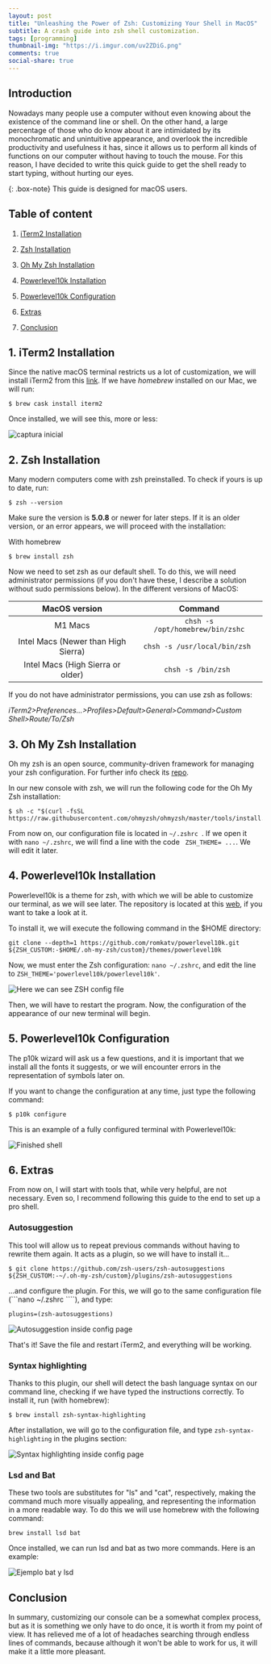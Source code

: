 ```yaml
---
layout: post
title: "Unleashing the Power of Zsh: Customizing Your Shell in MacOS"
subtitle: A crash guide into zsh shell customization.
tags: [programming]
thumbnail-img: "https://i.imgur.com/uv2ZDiG.png"
comments: true
social-share: true
---
```

## Introduction

Nowadays many people use a computer without even knowing about the existence of the command line or shell. On the other hand, a large percentage of those who do know about it are intimidated by its monochromatic and unintuitive appearance, and overlook the incredible productivity and usefulness it has, since it allows us to perform all kinds of functions on our computer without having to touch the mouse. For this reason, I have decided to write this quick guide to get the shell ready to start typing, without hurting our eyes.


{: .box-note}
This guide is designed for macOS users.


## Table of content

1. [iTerm2 Installation](#iterm2installation)


2. [Zsh Installation](#zshinstallation)


3. [Oh My Zsh Installation](#ohmyzshinstallation)


6. [Powerlevel10k Installation](#p10kinstalling)


7. [Powerlevel10k Configuration](#p10kconfig)


8. [Extras](#extras)


9. [Conclusion](#conclusion)


<a name="introduction"></a>





<a name="iterm2installation"></a>


## 1. iTerm2 Installation


Since the native macOS terminal restricts us a lot of customization, we will install iTerm2 from this [link](https://iterm2.com). If we have _homebrew_ installed on our Mac, we will run:




```console
$ brew cask install iterm2
```

Once installed, we will see this, more or less:

![captura inicial](https://i.imgur.com/QdJvH6f.png)


<a name="zshinstallation"></a>


## 2. Zsh Installation


Many modern computers come with zsh preinstalled. To check if yours is up to date, run:

```console
$ zsh --version
```

Make sure the version is **5.0.8** or newer for later steps. If it is an older version, or an error appears, we will proceed with the installation:

With homebrew

```console
$ brew install zsh
```


Now we need to set zsh as our default shell. To do this, we will need administrator permissions (if you don't have these, I describe a solution without sudo permissions below). In the different versions of MacOS:


|MacOS version      | Command        |
|:-------------:|:---------------:|
| M1 Macs       | ```chsh -s /opt/homebrew/bin/zshc```        |
| Intel Macs (Newer than High Sierra)         |```chsh -s /usr/local/bin/zsh ```        |
| Intel Macs (High Sierra or older)       | ```chsh -s /bin/zsh ```     |




If you do not have administrator permissions, you can use zsh as follows:




_iTerm2>Preferences...>Profiles>Default>General>Command>Custom Shell>Route/To/Zsh_


<a name="ohmyzshinstallation">


## 3. Oh My Zsh Installation
Oh my zsh is an open source, community-driven framework for managing your zsh configuration. For further info check its [repo](https://github.com/ohmyzsh/ohmyzsh).


In our new console with zsh, we will run the following code for the Oh My Zsh installation:


```console
$ sh -c "$(curl -fsSL https://raw.githubusercontent.com/ohmyzsh/ohmyzsh/master/tools/install.sh)"
```


From now on, our configuration file is located in ```~/.zshrc ```. If we open it with ```nano ~/.zshrc```, we will find a line with the code ``` ZSH_THEME= ...```. We will edit it later.


<a name="p10kinstalling"></a>


## 4. Powerlevel10k Installation


Powerlevel10k is a theme for zsh, with which we will be able to customize our terminal, as we will see later. The repository is located at this [web](https://github.com/romkatv/powerlevel10k), if you want to take a look at it.


To install it, we will execute the following command in the $HOME directory:
```
git clone --depth=1 https://github.com/romkatv/powerlevel10k.git ${ZSH_CUSTOM:-$HOME/.oh-my-zsh/custom}/themes/powerlevel10k
```


Now, we must enter the Zsh configuration: ```` nano ~/.zshrc ````, and edit the line to ```ZSH_THEME='powerlevel10k/powerlevel10k'```.

![Here we can see ZSH config file](https://i.imgur.com/EbFGKmi.png)


Then, we will have to restart the program. Now, the configuration of the appearance of our new terminal will begin.


<a name="p10kconfig"></a>


## 5. Powerlevel10k Configuration


The p10k wizard will ask us a few questions, and it is important that we install all the fonts it suggests, or we will encounter errors in the representation of symbols later on.


If you want to change the configuration at any time, just type the following command:


```console
$ p10k configure

```


This is an example of a fully configured terminal with Powerlevel10k:


![Finished shell](https://i.imgur.com/Kg71qru.png)


<a name="extras"></a>


## 6. Extras


From now on, I will start with tools that, while very helpful, are not necessary. Even so, I recommend following this guide to the end to set up a pro shell.


### Autosuggestion

This tool will allow us to repeat previous commands without having to rewrite them again. It acts as a plugin, so we will have to install it...


```console
$ git clone https://github.com/zsh-users/zsh-autosuggestions ${ZSH_CUSTOM:-~/.oh-my-zsh/custom}/plugins/zsh-autosuggestions
```


...and configure the plugin. For this, we will go to the same configuration file (```nano ~/.zshrc ````), and type:


```console
plugins=(zsh-autosuggestions)
```


![Autosuggestion inside config page](https://i.imgur.com/gygXSkd.png)


That's it! Save the file and restart iTerm2, and everything will be working.


### Syntax highlighting


Thanks to this plugin, our shell will detect the bash language syntax on our command line, checking if we have typed the instructions correctly. To install it, run (with homebrew):

```console
$ brew install zsh-syntax-highlighting
```


After installation, we will go to the configuration file, and type ```zsh-syntax-highlighting``` in the plugins section:

![Syntax highlighting inside config page](https://i.imgur.com/7sSNCW3.png)


### Lsd and Bat


These two tools are substitutes for "ls" and "cat", respectively, making the command much more visually appealing, and representing the information in a more readable way. To do this we will use homebrew with the following command:


```
brew install lsd bat
```


Once installed, we can run lsd and bat as two more commands. Here is an example:


![Ejemplo bat y lsd](https://i.imgur.com/SasZjvf.png)


<a name="conclusion"></a>


## Conclusion


In summary, customizing our console can be a somewhat complex process, but as it is something we only have to do once, it is worth it from my point of view. It has relieved me of a lot of headaches searching through endless lines of commands, because although it won't be able to work for us, it will make it a little more pleasant.